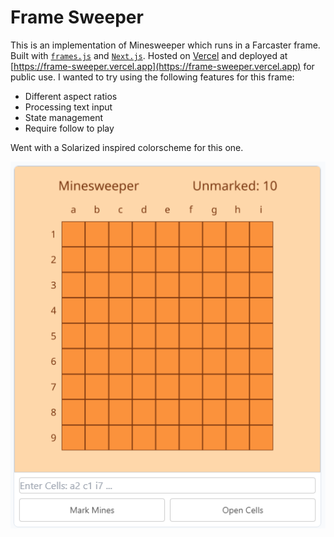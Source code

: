 # Frame Sweeper
This is an implementation of Minesweeper which runs in a Farcaster frame. Built with [`frames.js`](https://framesjs.org/) and [`Next.js`](https://nextjs.org/). Hosted on [Vercel](https://vercel.com) and deployed at [https://frame-sweeper.vercel.app](https://frame-sweeper.vercel.app) for public use. I wanted to try using the following features for this frame:
- Different aspect ratios
- Processing text input
- State management
- Require follow to play  

Went with a Solarized inspired colorscheme for this one.

![Demo](images/demo.png)